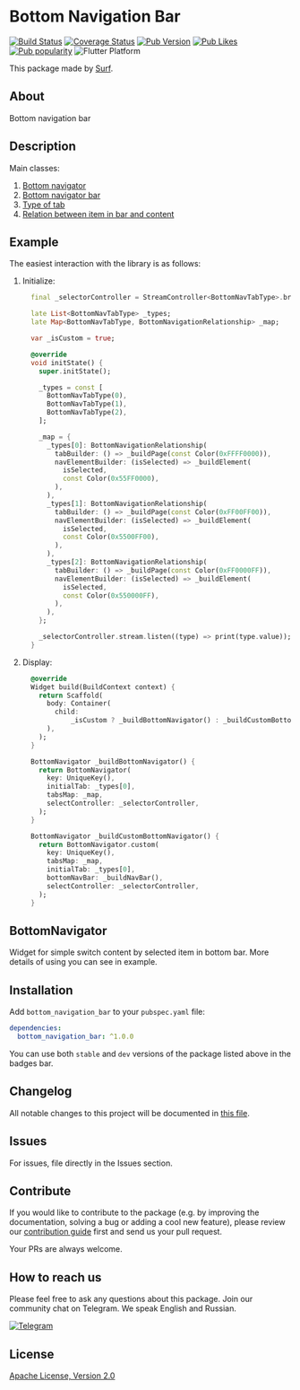 # Bottom Navigation Bar

[![Build Status](https://shields.io/github/workflow/status/surfstudio/SurfGear/build?logo=github&logoColor=white)](https://github.com/surfstudio/SurfGear/tree/main/packages/bottom_navigation_bar)
[![Coverage Status](https://img.shields.io/codecov/c/github/surfstudio/SurfGear?flag=bottom_navigation_bar&logo=codecov&logoColor=white)](https://codecov.io/gh/surfstudio/SurfGear)
[![Pub Version](https://img.shields.io/pub/v/bottom_navigation_bar?logo=dart&logoColor=white)](https://pub.dev/packages/bottom_navigation_bar)
[![Pub Likes](https://badgen.net/pub/likes/bottom_navigation_bar)](https://pub.dev/packages/bottom_navigation_bar)
[![Pub popularity](https://badgen.net/pub/popularity/bottom_navigation_bar)](https://pub.dev/packages/bottom_navigation_bar/score)
![Flutter Platform](https://badgen.net/pub/flutter-platform/bottom_navigation_bar)

This package made by [Surf](https://surf.ru).

## About

Bottom navigation bar

## Description

Main classes:

1. [Bottom navigator](lib/src/bottom_navigator.dart)
2. [Bottom navigator bar](lib/src/bottom_nav_bar.dart)
3. [Type of tab](lib/src/bottom_nav_tab_type.dart)
4. [Relation between item in bar and content](lib/src/bottom_navigation_relationship.dart)

## Example

The easiest interaction with the library is as follows:

1. Initialize:

    ```dart
      final _selectorController = StreamController<BottomNavTabType>.broadcast();

      late List<BottomNavTabType> _types;
      late Map<BottomNavTabType, BottomNavigationRelationship> _map;

      var _isCustom = true;

      @override
      void initState() {
        super.initState();

        _types = const [
          BottomNavTabType(0),
          BottomNavTabType(1),
          BottomNavTabType(2),
        ];

        _map = {
          _types[0]: BottomNavigationRelationship(
            tabBuilder: () => _buildPage(const Color(0xFFFF0000)),
            navElementBuilder: (isSelected) => _buildElement(
              isSelected,
              const Color(0x55FF0000),
            ),
          ),
          _types[1]: BottomNavigationRelationship(
            tabBuilder: () => _buildPage(const Color(0xFF00FF00)),
            navElementBuilder: (isSelected) => _buildElement(
              isSelected,
              const Color(0x5500FF00),
            ),
          ),
          _types[2]: BottomNavigationRelationship(
            tabBuilder: () => _buildPage(const Color(0xFF0000FF)),
            navElementBuilder: (isSelected) => _buildElement(
              isSelected,
              const Color(0x550000FF),
            ),
          ),
        };

        _selectorController.stream.listen((type) => print(type.value));
      }
    ```

1. Display:

    ```dart
      @override
      Widget build(BuildContext context) {
        return Scaffold(
          body: Container(
            child:
                _isCustom ? _buildBottomNavigator() : _buildCustomBottomNavigator(),
          ),
        );
      }

      BottomNavigator _buildBottomNavigator() {
        return BottomNavigator(
          key: UniqueKey(),
          initialTab: _types[0],
          tabsMap: _map,
          selectController: _selectorController,
        );
      }

      BottomNavigator _buildCustomBottomNavigator() {
        return BottomNavigator.custom(
          key: UniqueKey(),
          tabsMap: _map,
          initialTab: _types[0],
          bottomNavBar: _buildNavBar(),
          selectController: _selectorController,
        );
      }
    ```

## BottomNavigator

Widget for simple switch content by selected item in bottom bar.
More details of using you can see in example.

## Installation

Add `bottom_navigation_bar` to your `pubspec.yaml` file:

```yaml
dependencies:
  bottom_navigation_bar: ^1.0.0
```

You can use both `stable` and `dev` versions of the package listed above in the badges bar.

## Changelog

All notable changes to this project will be documented in [this file](./CHANGELOG.md).

## Issues

For issues, file directly in the Issues section.

## Contribute

If you would like to contribute to the package (e.g. by improving the documentation, solving a bug or adding a cool new feature), please review our [contribution guide](../../CONTRIBUTING.md) first and send us your pull request.

Your PRs are always welcome.

## How to reach us

Please feel free to ask any questions about this package. Join our community chat on Telegram. We speak English and Russian.

[![Telegram](https://img.shields.io/badge/chat-on%20Telegram-blue.svg)](https://t.me/SurfGear)

## License

[Apache License, Version 2.0](https://www.apache.org/licenses/LICENSE-2.0)
